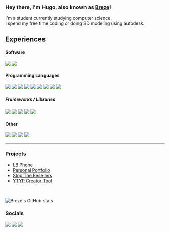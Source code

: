 ### Hey there, I'm Hugo, also known as [Breze][website]!

I'm a student currently studying computer science.
<br/>
I spend my free time coding or doing 3D modeling using autodesk.
<br/>
## Experiences

#### Software

![](https://img.shields.io/badge/autodesk-0696D7?style=for-the-badge&logo=autodesk&logoColor=white)
![](https://img.shields.io/badge/figma-F24E1E?style=for-the-badge&logo=figma&logoColor=white)

#### Programming Languages
![](https://img.shields.io/badge/python-3776AB?style=for-the-badge&logo=python&logoColor=white)
![](https://img.shields.io/badge/JavaScript-222222?style=for-the-badge&logo=JavaScript&logoColor=yellow)
![](https://img.shields.io/badge/React-222222?style=for-the-badge&logo=React&logoColor=white)
![](https://img.shields.io/badge/jquery-0769AD?style=for-the-badge&logo=jquery&logoColor=white)
![](https://img.shields.io/badge/Lua-2C2D72?style=for-the-badge&logo=Lua&logoColor=white)
![](https://img.shields.io/badge/php-777BB4?style=for-the-badge&logo=PhP&logoColor=white)
![](https://img.shields.io/badge/HTML5-E34F26?style=for-the-badge&logo=html5&logoColor=white)
![](https://img.shields.io/badge/css3-1572B6?style=for-the-badge&logo=css3&logoColor=white)
![](https://img.shields.io/badge/json-000000?style=for-the-badge&logo=json&logoColor=white)

##### Frameworks / Libraries
![](https://img.shields.io/badge/bootstrap-%23563D7C.svg?style=for-the-badge&logo=bootstrap&logoColor=white)
![](https://img.shields.io/badge/web3.js-F16822?style=for-the-badge&logo=web3.js&logoColor=white)
![](https://img.shields.io/badge/electron-47848F?style=for-the-badge&logo=electron&logoColor=white)
![](https://img.shields.io/badge/express.js-%23404d59.svg?style=for-the-badge&logo=express&logoColor=%2361DAFB)
![](https://img.shields.io/badge/Next-black?style=for-the-badge&logo=next.js&logoColor=white)

#### Other
![](https://img.shields.io/badge/node.js-339933?style=for-the-badge&logo=node.js&logoColor=white)
![](https://img.shields.io/badge/git-F05032?style=for-the-badge&logo=git&logoColor=white)
![](https://img.shields.io/badge/npm-CB3837?style=for-the-badge&logo=npm&logoColor=white)
![](https://img.shields.io/badge/mysql-%2300f.svg?style=for-the-badge&logo=mysql&logoColor=white)

---

### Projects

- [LB Phone](https://lbphone.com)
- [Personal Portfolio](https://breze.dev)
- [Stop The Resellers](https://stoptheresellers.com)
- [YTYP Creator Tool](https://github.com/brezedc/YTYP-Creator)

<br />

![Breze's GitHub stats](https://github-readme-stats.vercel.app/api?username=brezedc&theme=dark&show_icons=true&layout=compact&hide_border=true)



### Socials

[<img src="https://img.shields.io/badge/Discord-7289da?style=for-the-badge&logo=Discord&logoColor=white"/>][discord]
[<img src="https://img.shields.io/badge/YouTube-FF0000?style=for-the-badge&logo=YouTube&logoColor=white"/>][youtube]
[<img src="https://img.shields.io/badge/Twitch-6441a5?style=for-the-badge&logo=Twitch&logoColor=white"/>][twitch]

[website]: https://breze.dev
[twitch]: https://twitch.tv/breze
[youtube]: https://www.youtube.com/c/Brezedc
[discord]: https://discord.gg/breze
